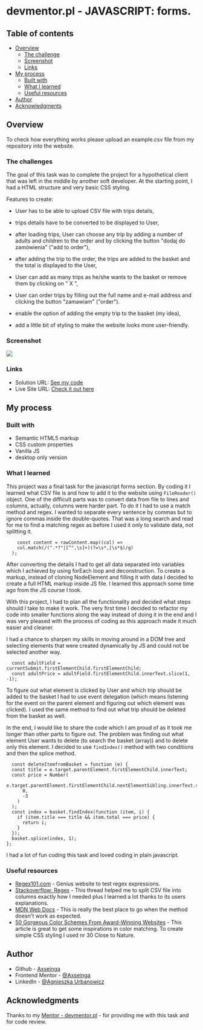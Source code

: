 # devmentor.pl - JAVASCRIPT: forms.

## Table of contents

- [Overview](#overview)
  - [The challenge](#the-challenge)
  - [Screenshot](#screenshot)
  - [Links](#links)
- [My process](#my-process)
  - [Built with](#built-with)
  - [What I learned](#what-i-learned)
  - [Useful resources](#useful-resources)
- [Author](#author)
- [Acknowledgments](#acknowledgments)

## Overview

To check how everything works please upload an example.csv file from my repository into the website.

### The challenges

The goal of this task was to complete the project for a hypothetical client that was left in the middle by another soft developer. At the starting point, I had a HTML structure and very basic CSS styling.

Features to create:

- User has to be able to upload CSV file with trips details,
- trips details have to be converted to be displayed to User,
- after loading trips, User can choose any trip by adding a number of adults and children to the order and by clicking the button "dodaj do zamówienia" ("add to order"),
- after adding the trip to the order, the trips are added to the basket and the total is displayed to the User,
- User can add as many trips as he/she wants to the basket or remove them by clicking on " X ",
- User can order trips by filling out the full name and e-mail address and clicking the button "zamawiam" ("order").
- enable the option of adding the empty trip to the basket (my idea),

- add a little bit of styling to make the website looks more user-friendly.

### Screenshot

![](./screenshot.png)

### Links

- Solution URL: [See my code](https://github.com/axseinga/trip-booking-app)
- Live Site URL: [Check it out here](https://axseinga-trip-booking-app.netlify.app/)

## My process

### Built with

- Semantic HTML5 markup
- CSS custom properties
- Vanilla JS
- desktop only version

### What I learned

This project was a final task for the javascript forms section. By coding it I learned what CSV file is and how to add it to the website using `FileReader()` object. One of the difficult parts was to convert data from file to lines and columns, actually, columns were harder part. To do it I had to use a match method and regex. I wanted to separate every sentence by commas but to ignore commas inside the double-quotes. That was a long search and read for me to find a matching regex as before I used it only to validate data, not splitting it.

```
    const content = rawContent.map((col) =>
    col.match(/(".*?"|[^",\s]+)(?=\s*,|\s*$)/g)
  );
```

After converting the details I had to get all data separated into variables which I achieved by using forEach loop and deconstruction. To create a markup, instead of cloning NodeElement and filling it with data I decided to create a full HTML markup inside JS file. I learned this approach some time ago from the JS course I took.

With this project, I had to plan all the functionality and decided what steps should I take to make it work. The very first time I decided to refactor my code into smaller functions along the way instead of doing it in the end and I was very pleased with the process of coding as this approach made it much easier and cleaner.

I had a chance to sharpen my skills in moving around in a DOM tree and selecting elements that were created dynamically by JS and could not be selected another way.

```
  const adultField = currentSubmit.firstElementChild.firstElementChild;
  const adultPrice = adultField.firstElementChild.innerText.slice(1, -1);
```

To figure out what element is clicked by User and which trip should be added to the basket I had to use event delegation (which means listening for the event on the parent element and figuring out which element was clicked). I used the same method to find out what trip should be deleted from the basket as well.

In the end, I would like to share the code which I am proud of as it took me longer than other parts to figure out. The problem was finding out what element User wants to delete (to search the basket (array)) and to delete only this element. I decided to use `findIndex()` method with two conditions and then the splice method.

```
  const deleteItemfromBasket = function (e) {
  const title = e.target.parentElement.firstElementChild.innerText;
  const price = Number(
    e.target.parentElement.firstElementChild.nextElementSibling.innerText.slice(
      0,
      -3
    )
  );
  const index = basket.findIndex(function (item, i) {
    if (item.title === title && item.total === price) {
      return i;
    }
  });
  basket.splice(index, 1);
};
```

I had a lot of fun coding this task and loved coding in plain javascript.

### Useful resources

- [Regex101.com](https://regex101.com/) - Genius website to test regex expressions.
- [Stackoverflow: Regex](https://stackoverflow.com/questions/11456850/split-a-string-by-commas-but-ignore-commas-within-double-quotes-using-javascript) - This thread helped me to split CSV file into columns exactly how I needed plus I learned a lot thanks to its users explanations.
- [MDN Web Docs](https://developer.mozilla.org/en-US/) - This is really the best place to go when the method doesn't work as expected.
- [50 Gorgeous Color Schemes From Award-Winning Websites](https://visme.co/blog/website-color-schemes/) - This article is great to get some inspirations in color matching. To create simple CSS styling I used nr 30 Close to Nature.

## Author

- Github - [Axseinga](https://github.com/axseinga)
- Frontend Mentor - [@Axseinga](https://www.frontendmentor.io/profile/axseinga)
- LinkedIn - [@Agnieszka Urbanowicz](https://www.linkedin.com/in/agnieszka-urbanowicz-051147151/)

## Acknowledgments

Thanks to my [Mentor - devmentor.pl](https://devmentor.pl/) - for providing me with this task and for code review.
